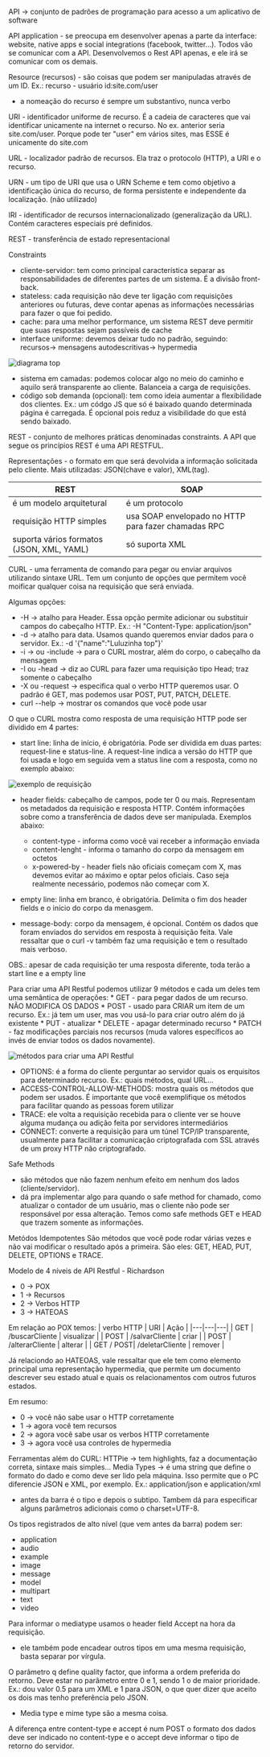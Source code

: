 API -> conjunto de padrões de programação para acesso a um aplicativo de software

API application - se preocupa em desenvolver apenas a parte da interface: website, native apps e social integrations (facebook, twitter...). Todos vão se comunicar com a API. Desenvolvemos o Rest API apenas, e ele irá se comunicar com os demais.

Resource (recursos) - são coisas que podem ser manipuladas através de um ID. Ex.: recurso - usuário      id:site.com/user
 * a nomeação do recurso é sempre um substantivo, nunca verbo

URI - identificador uniforme de recurso. É a cadeia de caracteres que vai identificar unicamente na internet o recurso. No ex. anterior seria site.com/user. Porque pode ter "user" em vários sites, mas ESSE é unicamente do site.com     

URL - localizador padrão de recursos. Ela traz o protocolo (HTTP), a URI e o recurso. 

URN - um tipo de URI que usa o URN Scheme e tem como objetivo a identificação única do recurso, de forma persistente e independente da localização. (não utilizado)

IRI - identificador de recursos internacionalizado (generalização da URL). Contém caracteres especiais pré definidos.

REST - transferência de estado representacional


Constraints

* cliente-servidor: tem como principal característica separar as responsabilidades de diferentes partes de um sistema. É a divisão front-back.
* stateless: cada requisição não deve ter ligação com requisições anteriores ou futuras, deve contar apenas as informações necessárias para fazer o que foi pedido.
* cache: para uma melhor performance, um sistema REST deve permitir que suas respostas sejam passíveis de cache
* interface uniforme: devemos deixar tudo no padrão, seguindo: recursos-> mensagens autodescritivas-> hypermedia

![diagrama top](/.github/img/rest-1.png) 

* sistema em camadas: podemos colocar algo no meio do caminho  e aquilo será transparente ao cliente. Balanceia a carga de requisições.
* código sob demanda (opcional): tem como ideia aumentar a flexibilidade dos clientes. Ex.: um códgo JS que só é baixado quando determinada página é carregada. É opcional pois reduz a visibilidade do que está sendo baixado.

REST - conjunto de melhores práticas denominadas constraints. A API que segue os princípios REST é uma API RESTFUL.

Representações - o formato em que será devolvida a informação solicitada pelo cliente.
Mais utilizadas: JSON(chave e valor), XML(tag).

| REST | SOAP |
|---|---|
| é um modelo arquitetural | é um protocolo |
| requisição HTTP simples | usa SOAP envelopado no HTTP para fazer chamadas RPC |
| suporta vários formatos (JSON, XML, YAML) | só suporta XML |

CURL - uma ferramenta de comando para pegar ou enviar arquivos utilizando sintaxe URL. Tem um conjunto de opções que permitem você moificar qualquer coisa na requisição que será enviada.

Algumas opções:
* -H -> atalho para Header. Essa opção permite adicionar ou substituir campos do cabeçalho HTTP. Ex.: -H "Content-Type: application/json"
* -d -> atalho para data. Usamos quando queremos enviar dados para o servidor. Ex.: -d '{"name":"Luluzinha top"}'
* -i -> ou -include -> para o CURL mostrar, além do corpo, o cabeçalho da mensagem
* -I ou -head -> diz ao CURL para fazer uma requisição tipo Head; traz somente o cabeçalho
* -X ou -request -> especifica qual o verbo HTTP queremos usar. O padrão é GET, mas podemos usar POST, PUT, PATCH, DELETE.
* curl --help -> mostrar os comandos que você pode usar

O que o CURL mostra como resposta de uma requisição HTTP pode ser dividido em 4 partes:
* start line: linha de início, é obrigatória. Pode ser dividida em duas partes: request-line e status-line. A request-line indica a versão do HTTP que foi usada e logo em seguida vem a status line com a resposta, como no exemplo abaixo: 

![exemplo de requisição](/.github/img/rest-2.png)

* header fields: cabeçalho de campos, pode ter 0 ou mais. Representam os metadados da requisição e resposta HTTP. Contém informações sobre como a transferência de dados deve ser manipulada. Exemplos abaixo:
  * content-type - informa como você vai receber a informação enviada  
  * content-lenght - informa o tamanho do corpo da mensagem em octetos
  * x-powered-by - header fiels não oficiais começam com X, mas devemos evitar ao máximo e optar pelos oficiais.                 Caso seja realmente necessário, podemos não começar com X.

* empty line: linha em branco, é obrigatória. Delimita o fim dos header fields e o início do corpo da menasgem.

* message-body: corpo da mensagem, é opcional. Contém os dados que foram enviados do servidos em resposta à requisição feita. Vale ressaltar que o curl -v também faz uma requisição e tem o resultado mais verboso.

OBS.: apesar de cada requisição ter uma resposta diferente, toda terão a start line e a empty line


Para criar uma API Restful podemos utilizar 9 métodos e cada um deles tem uma semântica de operações:
    * GET - para pegar dados de um recurso. NÃO MODIFICA OS DADOS
    * POST - usado para CRIAR um item de um recurso. Ex.: já tem um user, mas vou usá-lo para criar outro além do já existente
    * PUT - atualizar
    * DELETE - apagar determinado recurso
    * PATCH - faz modificações parciais nos recursos (muda valores específicos ao invés de enviar todos os dados novamente).

![métodos para criar uma API Restful](/.github/img/rest-3.png)

* OPTIONS:  é a forma do cliente perguntar ao servidor quais os erquisitos para determinado recurso. Ex.: quais métodos, qual URL...
* ACCESS-CONTROL-ALLOW-METHODS: mostra quais os métodos que podem ser usados. É importante que você exemplifique os métodos para facilitar quando as pessoas forem utilizar
* TRACE: ele volta a requisição recebida para o cliente ver se houve alguma mudança ou adição feita por servidores intermediários
* CONNECT: converte a requisição para um túnel TCP/IP transparente, usualmente para facilitar a comunicação criptografada com SSL através de um proxy HTTP não criptografado.


Safe Methods
* são métodos que não fazem nenhum efeito em nenhum dos lados (cliente/servidor).
* dá pra implementar algo para quando o safe method for chamado, como atualizar o contador de um usuário, mas o cliente não pode ser responsável por essa alteração. Temos como safe methods GET e HEAD que trazem somente as informações.

Metódos Idempotentes
São métodos que você pode rodar várias vezes e não vai modificar o resultado após a primeira. São eles: GET, HEAD, PUT, DELETE, OPTIONS e TRACE.

Modelo de 4 níveis de API Restful - Richardson
* 0 -> POX
* 1 -> Recursos
* 2 -> Verbos HTTP
* 3 -> HATEOAS 

Em relação ao POX temos:
| verbo HTTP | URI | Ação |
|---|---|---|
| GET | /buscarCliente | visualizar |
| POST | /salvarCliente | criar |
| POST | /alterarCliente | alterar |
| GET / POST| /deletarCliente | remover |

Já relaciondo ao HATEOAS, vale ressaltar que ele tem como elemento principal uma representação hypermedia, que permite um documento descrever seu estado atual e quais os relacionamentos com outros futuros estados.

Em resumo:
* 0 -> você não sabe usar o HTTP corretamente 
* 1 -> agora você tem recursos
* 2 -> agora você sabe usar os verbos HTTP corretamente
* 3 -> agora você usa controles de hypermedia

Ferramentas além do CURL:
HTTPie -> tem highlights, faz a documentação correta, sintaxe mais simples...
Media Types -> é uma string que define o formato do dado e como deve ser lido pela máquina. Isso permite que o PC diferencie JSON e XML, por exemplo. 
Ex.: application/json e application/xml

* antes da barra é o tipo e depois o subtipo. Tambem dá para especificar alguns parâmetros adicionais como o charset=UTF-8.

Os tipos registrados de alto nível (que vem antes da barra) podem ser:
* application                                      
* audio                                            
* example                                          
* image                                            
* message
* model
* multipart
* text
* video

Para informar o mediatype usamos o header field Accept na hora da requisição.
* ele também pode encadear outros tipos em uma mesma requisição, basta separar por vírgula.

O parâmetro q define quality factor, que informa a ordem preferida do retorno. Deve estar no parâmetro entre 0 e 1, sendo 1 o de maior prioridade. Ex.: dou valor 0.5 para um XML e 1 para JSON, o que quer dizer que aceito os dois mas tenho preferência pelo JSON.

* Media type e mime type são a mesma coisa.

A diferença entre content-type e accept é num POST o formato dos dados deve ser indicado no content-type e o accept deve informar o tipo de retorno do servidor.